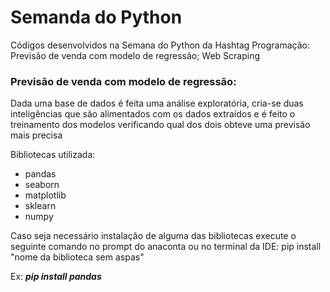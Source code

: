 # Semanda do Python
Códigos desenvolvidos na Semana do Python da Hashtag Programação: Previsão de venda com modelo de regressão; Web Scraping

### Previsão de venda com modelo de regressão:
Dada uma base de dados é feita uma análise exploratória, cria-se duas inteligências que são alimentados com os dados extraídos e é feito o treinamento dos modelos verificando qual dos dois obteve uma previsão mais precisa 

Bibliotecas utilizada: 
  - pandas
  - seaborn
  - matplotlib
  - sklearn
  - numpy

Caso seja necessário instalação de alguma das bibliotecas execute o seguinte comando no prompt do anaconta ou no terminal da IDE:
pip install "nome da biblioteca sem aspas"

Ex: ***pip install pandas***
